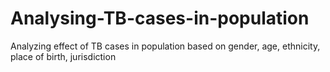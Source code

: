 # Analysing-TB-cases-in-population
Analyzing effect of TB cases in population based on gender, age, ethnicity, place of birth, jurisdiction
